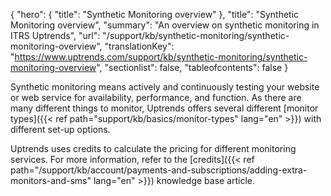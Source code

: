 {
  "hero": {
    "title": "Synthetic Monitoring overview"
  },
  "title": "Synthetic Monitoring overview",
  "summary": "An overview on synthetic monitoring in ITRS Uptrends",
  "url": "/support/kb/synthetic-monitoring/synthetic-monitoring-overview",
  "translationKey": "https://www.uptrends.com/support/kb/synthetic-monitoring/synthetic-monitoring-overview",
  "sectionlist": false,
  "tableofcontents": false
}

Synthetic monitoring means actively and continuously testing your website or web service for availability, performance, and function. As there are many different things to monitor, Uptrends offers several different [monitor types]({{< ref path="support/kb/basics/monitor-types" lang="en" >}}) with different set-up options.

Uptrends uses credits to calculate the pricing for different monitoring services. For more information, refer to the [credits]({{< ref path="/support/kb/account/payments-and-subscriptions/adding-extra-monitors-and-sms" lang="en" >}}) knowledge base article.
